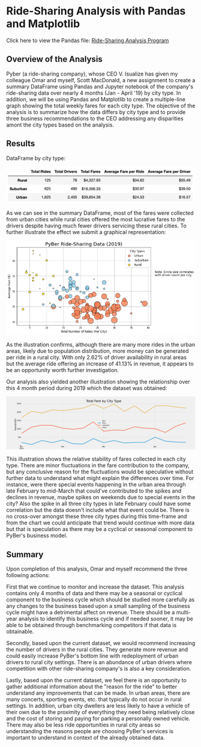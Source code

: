 # Ride-Sharing Analysis with Pandas and Matplotlib
Click here to view the Pandas file: [Ride-Sharing Analysis Program](https://github.com/sqrtofpi/PyBer_Analysis/blob/36d87fe5bc12424d89e8647375755cef2aacebb8/PyBer_Challenge.ipynb)

## Overview of the Analysis

Pyber (a ride-sharing company), whose CEO V. Isualize has given my colleague Omar and myself, Scott MacDonald, a new assignment to create a summary DataFrame using Pandas and Jupyter notebook of the company's ride-sharing data over nearly 4 months (Jan - April '19) by city type. In addition, we will be using Pandas and Matplotlib to create a multiple-line graph showing the total weekly fares for each city type. The objective of the analysis is to summarize how the data differs by city type and to provide three business recommendations to the CEO addressing any disparities amont the city types based on the analysis. 

## Results

DataFrame by city type:

![DataFrame of Total Rides, Total Drivers, Total Fares, Average Fare per Ride, and Average Fare per Driver by City Type:](https://github.com/sqrtofpi/PyBer_Analysis/blob/f87234b868d46bca07d3161f5415b025d2f411a7/analysis/DataFrame.png)

As we can see in the summary DataFrame, most of the fares were collected from urban cities while rural cities offered the most lucrative fares to the drivers despite having much fewer drivers servicing these rural cities. To further illustrate the effect we submit a graphical representation:

![PyBer Ride-Sharing Data (2019)](https://github.com/sqrtofpi/PyBer_Analysis/blob/af82dd11945c5c0c234da1b561b3d82279fa5569/analysis/Fig1.png)

As the illustration confirms, although there are many more rides in the urban areas, likely due to population distribution, more money can be generated per ride in a rural city. With only 2.62% of driver availability in rural areas but the average ride offering an increase of 41.13% in revenue, it appears to be an opportunity worth further investigation.

Our analysis also yielded another illustration showing the relationship over this 4 month period during 2019 which the dataset was obtained:

![Total Fare by City Type](https://github.com/sqrtofpi/PyBer_Analysis/blob/af82dd11945c5c0c234da1b561b3d82279fa5569/analysis/PyBer_fare_summary.png)

This illustration shows the relative stability of fares collected in each city type. There are minor fluctuations in the fare contribution to the company, but any conclusive reason for the fluctuations would be speculative without further data to understand what might explain the differences over time. For instance, were there special events happening in the urban area through late February to mid-March that could've contributed to the spikes and declines in revenue, maybe spikes on weekends due to special events in the city? Also the spike in all three city types in late February could have some correlation but the data doesn't include what that event could be. There is no cross-over amongst these three city types during this time-frame and from the chart we could anticipate that trend would continue with more data but that is speculation as there may be a cyclical or seasonal component to PyBer's business model.

## Summary

Upon completion of this analysis, Omar and myself recommend the three following actions:

First that we continue to monitor and increase the dataset. This analysis contains only 4 months of data and there may be a seasonal or cyclical component to the business cycle which should be studied more carefully as any changes to the business based upon a small sampling of the business cycle might have a detrimental affect on revenue. There should be a multi-year analysis to identify this business cycle and if needed sooner, it may be able to be obtained through benchmarking competitors if that data is obtainable.

Secondly, based upon the current dataset, we would recommend increasing the number of drivers in the rural cities. They generate more revenue and could easily increase PyBer's bottom line with redeployment of urban drivers to rural city settings. There is an abundance of urban drivers where competition with other ride-sharing company's is also a key consideration.

Lastly, based upon the current dataset, we feel there is an opportunity to gather additional information about the "reason for the ride" to better understand any improvements that can be made. In urban areas, there are many concerts, sporting events, etc. that typically do not occur in rural settings. In addition, urban city dwellers are less likely to have a vehicle of their own due to the proximity of everything they need being relatively close and the cost of storing and paying for parking a personally owned vehicle. There may also be less ride opportunities in rural city areas so understanding the reasons people are choosing PyBer's services is important to understand in context of the already obtained data.
